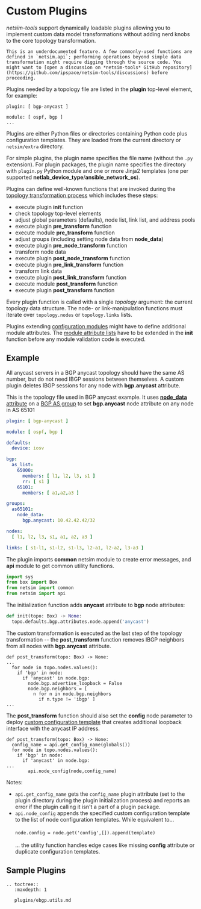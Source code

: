# Custom Plugins

*netsim-tools* support dynamically loadable plugins allowing you to implement custom data model transformations without adding nerd knobs to the core topology transformation.

```{warning}
This is an underdocumented feature. A few commonly-used functions are defined in `netsim.api`; performing operations beyond simple data transformation might require digging through the source code. You might want to [open a discussion on *netsim-tools* GitHub repository](https://github.com/ipspace/netsim-tools/discussions) before proceeding.
```

Plugins needed by a topology file are listed in the **plugin** top-level element, for example:

```
plugin: [ bgp-anycast ]

module: [ ospf, bgp ]
...
```

Plugins are either Python files or directories containing Python code plus configuration templates. They are loaded from the current directory or `netsim/extra` directory.

For simple plugins, the plugin name specifies the file name (without the `.py` extension). For plugin packages, the plugin name specifies the directory with `plugin.py` Python module and one or more Jinja2 templates (one per supported **netlab_device_type**/**ansible_network_os**).

Plugins can define well-known functions that are invoked during the [topology transformation process](dev/transform.md) which includes these steps:

* execute plugin **init** function
* check topology top-level elements
* adjust global parameters (defaults), node list, link list, and address pools
* execute plugin **pre_transform** function
* execute module **pre_transform** function
* adjust groups (including setting node data from **node_data**)
* execute plugin **pre_node_transform** function
* transform node data
* execute plugin **post_node_transform** function
* execute plugin **pre_link_transform** function
* transform link data
* execute plugin **post_link_transform** function
* execute module **post_transform** function
* execute plugin **post_transform** function

Every plugin function is called with a single *topology* argument: the current topology data structure. The node- or link-manipulation functions must iterate over `topology.nodes` or `topology.links` lists.

Plugins extending [configuration modules](modules.md) might have to define additional module attributes. The [module attribute lists](dev/module-attributes.md) have to be extended in the **init** function before any module validation code is executed.

## Example

All anycast servers in a BGP anycast topology should have the same AS number, but do not need IBGP sessions between themselves. A custom plugin deletes IBGP sessions for any node with **bgp.anycast** attribute.

This is the topology file used in BGP anycast example. It uses [**node_data** attribute](groups.md#setting-node-data-in-groups) on a [BGP AS group](groups.md#automatic-bgp-groups) to set **bgp.anycast** node attribute on any node in AS 65101

```yaml
plugin: [ bgp-anycast ]

module: [ ospf, bgp ]

defaults:
  device: iosv

bgp:
  as_list:
    65000:
      members: [ l1, l2, l3, s1 ]
      rr: [ s1 ]
    65101:
      members: [ a1,a2,a3 ]

groups:
  as65101:
    node_data:
      bgp.anycast: 10.42.42.42/32

nodes:
  [ l1, l2, l3, s1, a1, a2, a3 ]

links: [ s1-l1, s1-l2, s1-l3, l2-a1, l2-a2, l3-a3 ]
```

The plugin imports **common** netsim module to create error messages, and **api** module to get common utility functions.

```python
import sys
from box import Box
from netsim import common
from netsim import api
```

The initialization function adds **anycast** attribute to **bgp** node attributes:

```python
def init(topo: Box) -> None:
  topo.defaults.bgp.attributes.node.append('anycast')
```

The custom transformation is executed as the last step of the topology transformation -- the **post_transform** function removes IBGP neighbors from all nodes with **bgp.anycast** attribute.

```
def post_transform(topo: Box) -> None:
...
  for node in topo.nodes.values():
    if 'bgp' in node:
      if 'anycast' in node.bgp:
        node.bgp.advertise_loopback = False
        node.bgp.neighbors = [
          n for n in node.bgp.neighbors
            if n.type != 'ibgp' ]
...
```

The **post_transform** function should also set the **config** node parameter to deploy [custom configuration template](groups.md#custom-configuration-templates) that creates additional loopback interface with the anycast IP address.

```
def post_transform(topo: Box) -> None:
  config_name = api.get_config_name(globals())
  for node in topo.nodes.values():
    if 'bgp' in node:
      if 'anycast' in node.bgp:
...
        api.node_config(node,config_name)
```

Notes:

* `api.get_config_name` gets the `config_name` plugin attribute (set to the plugin directory during the plugin initialization process) and reports an error if the plugin calling it isn't a part of a plugin package.
* `api.node_config` appends the specified custom configuration template to the list of node configuration templates. While equivalent to...\
  \
  `node.config = node.get('config',[]).append(template)`\
  \
  ... the utility function handles edge cases like missing **config** attribute or duplicate configuration templates.

## Sample Plugins

```eval_rst
.. toctree::
   :maxdepth: 1

   plugins/ebgp.utils.md
```

